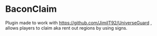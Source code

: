 # BaconClaim
Plugin made to work with https://github.com/JimiIT92/UniverseGuard , allows players to claim aka rent out regions by using signs.

